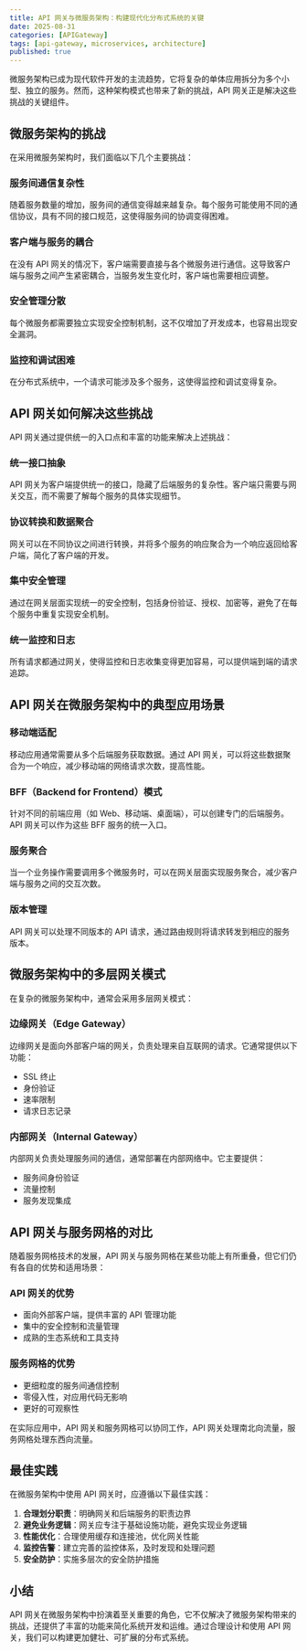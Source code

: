 ```yaml
---
title: API 网关与微服务架构：构建现代化分布式系统的关键
date: 2025-08-31
categories: [APIGateway]
tags: [api-gateway, microservices, architecture]
published: true
---
```


微服务架构已成为现代软件开发的主流趋势，它将复杂的单体应用拆分为多个小型、独立的服务。然而，这种架构模式也带来了新的挑战，API 网关正是解决这些挑战的关键组件。

## 微服务架构的挑战

在采用微服务架构时，我们面临以下几个主要挑战：

### 服务间通信复杂性

随着服务数量的增加，服务间的通信变得越来越复杂。每个服务可能使用不同的通信协议，具有不同的接口规范，这使得服务间的协调变得困难。

### 客户端与服务的耦合

在没有 API 网关的情况下，客户端需要直接与各个微服务进行通信。这导致客户端与服务之间产生紧密耦合，当服务发生变化时，客户端也需要相应调整。

### 安全管理分散

每个微服务都需要独立实现安全控制机制，这不仅增加了开发成本，也容易出现安全漏洞。

### 监控和调试困难

在分布式系统中，一个请求可能涉及多个服务，这使得监控和调试变得复杂。

## API 网关如何解决这些挑战

API 网关通过提供统一的入口点和丰富的功能来解决上述挑战：

### 统一接口抽象

API 网关为客户端提供统一的接口，隐藏了后端服务的复杂性。客户端只需要与网关交互，而不需要了解每个服务的具体实现细节。

### 协议转换和数据聚合

网关可以在不同协议之间进行转换，并将多个服务的响应聚合为一个响应返回给客户端，简化了客户端的开发。

### 集中安全管理

通过在网关层面实现统一的安全控制，包括身份验证、授权、加密等，避免了在每个服务中重复实现安全机制。

### 统一监控和日志

所有请求都通过网关，使得监控和日志收集变得更加容易，可以提供端到端的请求追踪。

## API 网关在微服务架构中的典型应用场景

### 移动端适配

移动应用通常需要从多个后端服务获取数据。通过 API 网关，可以将这些数据聚合为一个响应，减少移动端的网络请求次数，提高性能。

### BFF（Backend for Frontend）模式

针对不同的前端应用（如 Web、移动端、桌面端），可以创建专门的后端服务。API 网关可以作为这些 BFF 服务的统一入口。

### 服务聚合

当一个业务操作需要调用多个微服务时，可以在网关层面实现服务聚合，减少客户端与服务之间的交互次数。

### 版本管理

API 网关可以处理不同版本的 API 请求，通过路由规则将请求转发到相应的服务版本。

## 微服务架构中的多层网关模式

在复杂的微服务架构中，通常会采用多层网关模式：

### 边缘网关（Edge Gateway）

边缘网关是面向外部客户端的网关，负责处理来自互联网的请求。它通常提供以下功能：
- SSL 终止
- 身份验证
- 速率限制
- 请求日志记录

### 内部网关（Internal Gateway）

内部网关负责处理服务间的通信，通常部署在内部网络中。它主要提供：
- 服务间身份验证
- 流量控制
- 服务发现集成

## API 网关与服务网格的对比

随着服务网格技术的发展，API 网关与服务网格在某些功能上有所重叠，但它们仍有各自的优势和适用场景：

### API 网关的优势

- 面向外部客户端，提供丰富的 API 管理功能
- 集中的安全控制和流量管理
- 成熟的生态系统和工具支持

### 服务网格的优势

- 更细粒度的服务间通信控制
- 零侵入性，对应用代码无影响
- 更好的可观察性

在实际应用中，API 网关和服务网格可以协同工作，API 网关处理南北向流量，服务网格处理东西向流量。

## 最佳实践

在微服务架构中使用 API 网关时，应遵循以下最佳实践：

1. **合理划分职责**：明确网关和后端服务的职责边界
2. **避免业务逻辑**：网关应专注于基础设施功能，避免实现业务逻辑
3. **性能优化**：合理使用缓存和连接池，优化网关性能
4. **监控告警**：建立完善的监控体系，及时发现和处理问题
5. **安全防护**：实施多层次的安全防护措施

## 小结

API 网关在微服务架构中扮演着至关重要的角色，它不仅解决了微服务架构带来的挑战，还提供了丰富的功能来简化系统开发和运维。通过合理设计和使用 API 网关，我们可以构建更加健壮、可扩展的分布式系统。